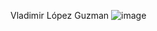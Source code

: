 Vladimir López Guzman
![image](https://github.com/VladoGuz/Zull-World/assets/84219220/0598d64e-f532-4b3a-a98c-cd4baa44455c)
